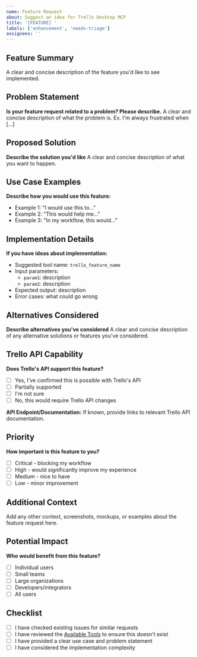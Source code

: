```yaml
---
name: Feature Request
about: Suggest an idea for Trello Desktop MCP
title: '[FEATURE] '
labels: ['enhancement', 'needs-triage']
assignees: ''
---
```


## Feature Summary
A clear and concise description of the feature you'd like to see implemented.

## Problem Statement
**Is your feature request related to a problem? Please describe.**
A clear and concise description of what the problem is. Ex. I'm always frustrated when [...]

## Proposed Solution
**Describe the solution you'd like**
A clear and concise description of what you want to happen.

## Use Case Examples
**Describe how you would use this feature:**
- Example 1: "I would use this to..."
- Example 2: "This would help me..."
- Example 3: "In my workflow, this would..."

## Implementation Details
**If you have ideas about implementation:**
- Suggested tool name: `trello_feature_name`
- Input parameters: 
  - `param1`: description
  - `param2`: description
- Expected output: description
- Error cases: what could go wrong

## Alternatives Considered
**Describe alternatives you've considered**
A clear and concise description of any alternative solutions or features you've considered.

## Trello API Capability
**Does Trello's API support this feature?**
- [ ] Yes, I've confirmed this is possible with Trello's API
- [ ] Partially supported
- [ ] I'm not sure
- [ ] No, this would require Trello API changes

**API Endpoint/Documentation:**
If known, provide links to relevant Trello API documentation.

## Priority
**How important is this feature to you?**
- [ ] Critical - blocking my workflow
- [ ] High - would significantly improve my experience
- [ ] Medium - nice to have
- [ ] Low - minor improvement

## Additional Context
Add any other context, screenshots, mockups, or examples about the feature request here.

## Potential Impact
**Who would benefit from this feature?**
- [ ] Individual users
- [ ] Small teams
- [ ] Large organizations
- [ ] Developers/integrators
- [ ] All users

## Checklist
- [ ] I have checked existing issues for similar requests
- [ ] I have reviewed the [Available Tools](https://github.com/kocakli/trello-desktop-mcp/wiki/Available-Tools) to ensure this doesn't exist
- [ ] I have provided a clear use case and problem statement
- [ ] I have considered the implementation complexity